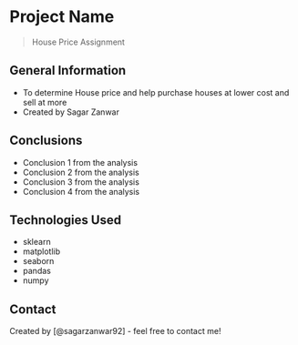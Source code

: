 # Project Name
> House Price Assignment



<!-- You can include any other section that is pertinent to your problem -->

## General Information
- To determine House price and help purchase houses at lower cost and sell at more
- Created by Sagar Zanwar


## Conclusions
- Conclusion 1 from the analysis
- Conclusion 2 from the analysis
- Conclusion 3 from the analysis
- Conclusion 4 from the analysis


## Technologies Used
- sklearn
- matplotlib
- seaborn
- pandas
- numpy




## Contact
Created by [@sagarzanwar92] - feel free to contact me!


<!-- Optional -->
<!-- ## License -->
<!-- This project is open source and available under the [... License](). -->

<!-- You don't have to include all sections - just the one's relevant to your project -->
